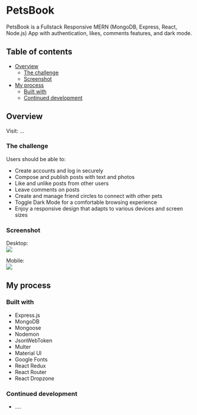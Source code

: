 # PetsBook

PetsBook is a Fullstack Responsive MERN (MongoDB, Express, React, Node.js) App with authentication, likes, comments features, and dark mode.

## Table of contents

- [Overview](#overview)
  - [The challenge](#the-challenge)
  - [Screenshot](#screenshot)
- [My process](#my-process)
  - [Built with](#built-with)
  - [Continued development](#continued-development)

## Overview

Visit: ... 

### The challenge

Users should be able to:
- Create accounts and log in securely
- Compose and publish posts with text and photos
- Like and unlike posts from other users
- Leave comments on posts
- Create and manage friend circles to connect with other pets
- Toggle Dark Mode for a comfortable browsing experience
- Enjoy a responsive design that adapts to various devices and screen sizes 

### Screenshot

Desktop:
<br>
![](./public/screenshot/....png)

Mobile:
<br>
![](./public/screenshot/....png)

## My process

### Built with

- Express.js
- MongoDB
- Mongoose
- Nodemon
- JsonWebToken
- Multer
- Material UI
- Google Fonts
- React Redux
- React Router
- React Dropzone

### Continued development

- ....

